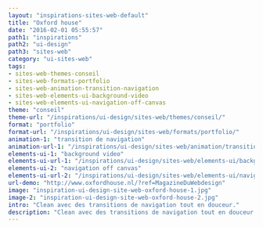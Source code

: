 ```yaml
---
layout: "inspirations-sites-web-default"
title: "Oxford house"
date: "2016-02-01 05:55:57"
path1: "inspirations"
path2: "ui-design"
path3: "sites-web"
category: "ui-sites-web"
tags:
- sites-web-themes-conseil
- sites-web-formats-portfolio
- sites-web-animation-transition-navigation
- sites-web-elements-ui-background-video
- sites-web-elements-ui-navigation-off-canvas
theme: "conseil"
theme-url: "/inspirations/ui-design/sites-web/themes/conseil/"
format: "portfolio"
format-url: "/inspirations/ui-design/sites-web/formats/portfolio/"
animation-1: "transition de navigation"
animation-url-1: "/inspirations/ui-design/sites-web/animation/transition-navigation/"
elements-ui-1: "background video"
elements-ui-url-1: "/inspirations/ui-design/sites-web/elements-ui/background-video/"
elements-ui-2: "navigation off canvas"
elements-ui-url-2: "/inspirations/ui-design/sites-web/elements-ui/navigation-off-canvas/"
url-demo: "http://www.oxfordhouse.nl/?ref=MagazineDuWebdesign"
image: "inspiration-ui-design-site-web-oxford-house-1.jpg"
image-2: "inspiration-ui-design-site-web-oxford-house-2.jpg"
intro: "Clean avec des transitions de navigation tout en douceur."
description: "Clean avec des transitions de navigation tout en douceur."
---
```


